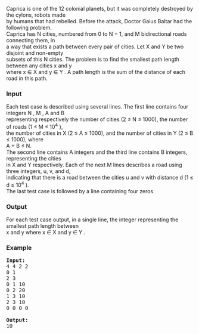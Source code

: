 <p>Caprica is one of the 12 colonial planets, but it was completely destroyed by the cylons, robots made<br>by humans that had rebelled. Before the attack, Doctor Gaius Baltar had the following problem.<br>Caprica has N cities, numbered from 0 to N − 1, and M bidirectional roads connecting them, in<br>a way that exists a path between every pair of cities. Let X and Y be two disjoint and non-empty<br>subsets of this N cities. The problem is to find the smallest path length between any cities x and y<br>where x ∈ X and y ∈ Y . A path length is the sum of the distance of each road in this path.</p>
<h3>Input</h3>
<p>Each test case is described using several lines. The first line contains four integers N , M , A and B<br>representing respectively the number of cities (2 ≤ N ≤ 1000), the number of roads (1 ≤ M ≤ 10<sup>4</sup> ),<br>the number of cities in X (2 ≤ A ≤ 1000), and the number of cities in Y (2 ≤ B ≤ 1000), where<br>A + B ≤ N.<br>The second line contains A integers and the third line contains B integers, representing the cities<br>in X and Y respectively. Each of the next M lines describes a road using three integers, u, v, and d,<br>indicating that there is a road between the cities u and v with distance d (1 ≤ d ≤ 10<sup>4</sup> ).<br>The last test case is followed by a line containing four zeros.</p>
<h3>Output</h3>
<p>For each test case output, in a single line, the integer representing the smallest path length between<br>x and y where x ∈ X and y ∈ Y .</p>
<h3>Example</h3>
<pre><strong>Input:</strong>
4 4 2 2<br>0 1<br>2 3<br>0 1 10<br>0 2 20<br>1 3 10<br>2 3 10<br>0 0 0 0<br><br><strong>Output:</strong>
10
</pre>